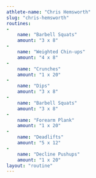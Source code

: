 ```yaml
---
athlete-name: "Chris Hemsworth"
slug: "chris-hemsworth"
routines:
-
    name: "Barbell Squats"
    amount: "3 x 8"
-
    name: "Weighted Chin-ups"
    amount: "4 x 8"
-
    name: "Crunches"
    amount: "1 x 20"
-
    name: "Dips"
    amount: "3 x 8"
-
    name: "Barbell Squats"
    amount: "3 x 8"
-
    name: "Forearm Plank"
    amount: "1 x 20"
-
    name: "Deadlifts"
    amount: "5 x 12"
-
    name: "Decline Pushups"
    amount: "1 x 20"
layout: "routine"
---
```

